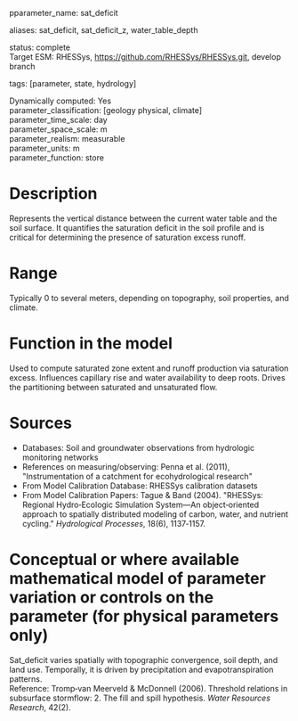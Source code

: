 
pparameter_name: sat_deficit

aliases: sat_deficit, sat_deficit_z, water_table_depth

status: complete  
Target ESM: RHESSys, https://github.com/RHESSys/RHESSys.git, develop branch

tags: [parameter, state, hydrology]

Dynamically computed: Yes  
parameter_classification: [geology physical, climate]  
parameter_time_scale: day  
parameter_space_scale: m  
parameter_realism: measurable  
parameter_units: m  
parameter_function: store

# Description  
Represents the vertical distance between the current water table and the soil surface. It quantifies the saturation deficit in the soil profile and is critical for determining the presence of saturation excess runoff.

# Range  
Typically 0 to several meters, depending on topography, soil properties, and climate.

# Function in the model  
Used to compute saturated zone extent and runoff production via saturation excess. Influences capillary rise and water availability to deep roots. Drives the partitioning between saturated and unsaturated flow.

# Sources  


- Databases: Soil and groundwater observations from hydrologic monitoring networks  
- References on measuring/observing: Penna et al. (2011), "Instrumentation of a catchment for ecohydrological research"  
- From Model Calibration Database: RHESSys calibration datasets  
- From Model Calibration Papers: Tague & Band (2004). "RHESSys: Regional Hydro‑Ecologic Simulation System—An object‑oriented approach to spatially distributed modeling of carbon, water, and nutrient cycling." *Hydrological Processes*, 18(6), 1137‑1157.

# Conceptual or where available mathematical model of parameter variation or controls on the parameter  (for physical parameters only)  
Sat_deficit varies spatially with topographic convergence, soil depth, and land use. Temporally, it is driven by precipitation and evapotranspiration patterns.  
Reference: Tromp‑van Meerveld & McDonnell (2006). Threshold relations in subsurface stormflow: 2. The fill and spill hypothesis. *Water Resources Research*, 42(2).
